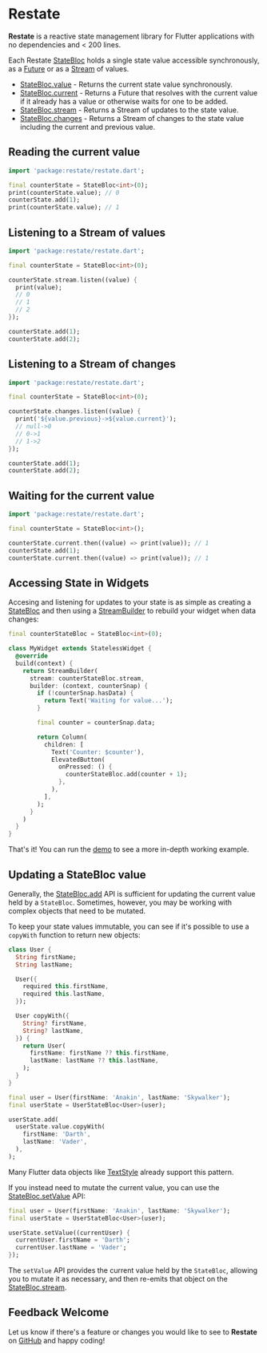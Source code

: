 # Restate

**Restate** is a reactive state management library for Flutter applications with no dependencies and < 200 lines.

Each Restate [StateBloc](https://pub.dev/documentation/restate/latest/state_bloc/StateBloc-class.html) holds a single state value accessible synchronously, as a [Future](https://dart.dev/codelabs/async-await#what-is-a-future) or as a [Stream](https://dart.dev/tutorials/language/streams) of values.

* [StateBloc.value](https://pub.dev/documentation/restate/latest/state_bloc/StateBloc/value.html) - Returns the current state value synchronously.
* [StateBloc.current](https://pub.dev/documentation/restate/latest/state_bloc/StateBloc/current.html) - Returns a Future that resolves with the current value if it already has a value or otherwise waits for one to be added.
* [StateBloc.stream](https://pub.dev/documentation/restate/latest/state_bloc/StateBloc/stream.html) - Returns a Stream of updates to the state value.
* [StateBloc.changes](https://pub.dev/documentation/restate/latest/state_bloc/StateBloc/changes.html) - Returns a Stream of changes to the state value including the current and previous value.

## Reading the current value

```dart
import 'package:restate/restate.dart';

final counterState = StateBloc<int>(0);
print(counterState.value); // 0
counterState.add(1);
print(counterState.value); // 1
```

## Listening to a Stream of values

```dart
import 'package:restate/restate.dart';

final counterState = StateBloc<int>(0);

counterState.stream.listen((value) {
  print(value);
  // 0
  // 1
  // 2
});

counterState.add(1);
counterState.add(2);
```

## Listening to a Stream of changes

```dart
import 'package:restate/restate.dart';

final counterState = StateBloc<int>(0);

counterState.changes.listen((value) {
  print('${value.previous}->${value.current}');
  // null->0
  // 0->1
  // 1->2
});

counterState.add(1);
counterState.add(2);
```

## Waiting for the current value

```dart
import 'package:restate/restate.dart';

final counterState = StateBloc<int>();

counterState.current.then((value) => print(value)); // 1
counterState.add(1);
counterState.current.then((value) => print(value)); // 1
```

## Accessing State in Widgets

Accesing and listening for updates to your state is as simple as creating a [StateBloc](https://pub.dev/documentation/restate/latest/state_bloc/StateBloc-class.html)
and then using a [StreamBuilder](https://api.flutter.dev/flutter/widgets/StreamBuilder-class.html) to rebuild your widget when data changes:

```dart
final counterStateBloc = StateBloc<int>(0);

class MyWidget extends StatelessWidget {
  @override
  build(context) {
    return StreamBuilder(
      stream: counterStateBloc.stream,
      builder: (context, counterSnap) {
        if (!counterSnap.hasData) {
          return Text('Waiting for value...');
        }

        final counter = counterSnap.data;

        return Column(
          children: [
            Text('Counter: $counter'),
            ElevatedButton(
              onPressed: () {
                counterStateBloc.add(counter + 1);
              },
            ),
          ],
        );
      }
    )
  }
}
```

That's it! You can run the [demo](https://github.com/danReynolds/restate/tree/master/example) to see a more in-depth working example.

## Updating a StateBloc value

Generally, the [StateBloc.add](https://pub.dev/documentation/restate/latest/state_bloc/StateBloc/add.html) API is sufficient for updating the current value held by a `StateBloc`. Sometimes, however, you may be working with complex objects that need to be mutated.

To keep your state values immutable, you can see if it's possible to use a `copyWith` function to return new objects:

```dart
class User {
  String firstName;
  String lastName;

  User({
    required this.firstName,
    required this.lastName,
  });

  User copyWith({
    String? firstName,
    String? lastName,
  }) {
    return User(
      firstName: firstName ?? this.firstName,
      lastName: lastName ?? this.lastName,
    );
  }
}

final user = User(firstName: 'Anakin', lastName: 'Skywalker');
final userState = UserStateBloc<User>(user);

userState.add(
  userState.value.copyWith(
    firstName: 'Darth',
    lastName: 'Vader',
  ),
);
```

Many Flutter data objects like [TextStyle](https://api.flutter.dev/flutter/painting/TextStyle-class.html) already support this pattern.

If you instead need to mutate the current value, you can use the [StateBloc.setValue](https://pub.dev/documentation/restate/latest/state_bloc/StateBloc/setValue.html) API:

```dart
final user = User(firstName: 'Anakin', lastName: 'Skywalker');
final userState = UserStateBloc<User>(user);

userState.setValue((currentUser) {
  currentUser.firstName = 'Darth';
  currentUser.lastName = 'Vader';
});
```

The `setValue` API provides the current value held by the `StateBloc`, allowing you to mutate it as necessary, and then re-emits that object on the [StateBloc.stream](https://pub.dev/documentation/restate/latest/state_bloc/StateBloc/stream.html).

## Feedback Welcome

Let us know if there's a feature or changes you would like to see to **Restate** on [GitHub](https://github.com/danReynolds/restate) and happy coding!
